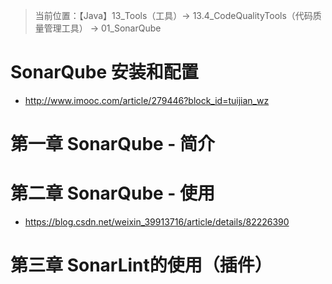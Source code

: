 > 当前位置：【Java】13_Tools（工具）-> 13.4_CodeQualityTools（代码质量管理工具） -> 01_SonarQube

# SonarQube 安装和配置

- http://www.imooc.com/article/279446?block_id=tuijian_wz



# 第一章 SonarQube - 简介

# 第二章 SonarQube - 使用

- https://blog.csdn.net/weixin_39913716/article/details/82226390

# 第三章 SonarLint的使用（插件）